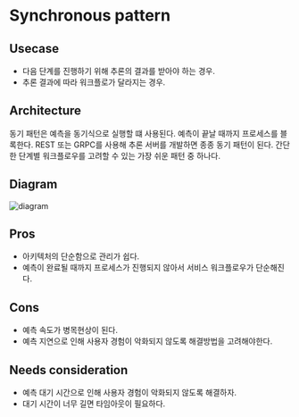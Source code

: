 # Synchronous pattern

## Usecase
- 다음 단계를 진행하기 위해 추론의 결과를 받아야 하는 경우.
- 추론 결과에 따라 워크플로가 달라지는 경우.

## Architecture
동기 패턴은 예측을 동기식으로 실행할 떄 사용된다. 예측이 끝날 때까지 프로세스를 블록한다. REST 또는 GRPC를 사용해 추론 서버를 개발하면 종종 동기 패턴이 된다. 간단한 단계별 워크플로우를 고려할 수 있는 가장 쉬운 패턴 중 하나다.

## Diagram
![diagram](diagram.png)

## Pros
- 아키텍처의 단순함으로 관리가 쉽다.
- 예측이 완료될 때까지 프로세스가 진행되지 않아서 서비스 워크플로우가 단순해진다.

## Cons
- 예측 속도가 병목현상이 된다.
- 예측 지연으로 인해 사용자 경험이 악화되지 않도록 해결방법을 고려해야한다.

## Needs consideration
- 예측 대기 시간으로 인해 사용자 경험이 악화되지 않도록 해결하자.
- 대기 시간이 너무 길면 타임아웃이 필요하다.